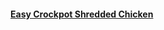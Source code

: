 #### [Easy Crockpot Shredded Chicken](https://thesaltymarshmallow.com/easy-crockpot-shredded-chicken/)